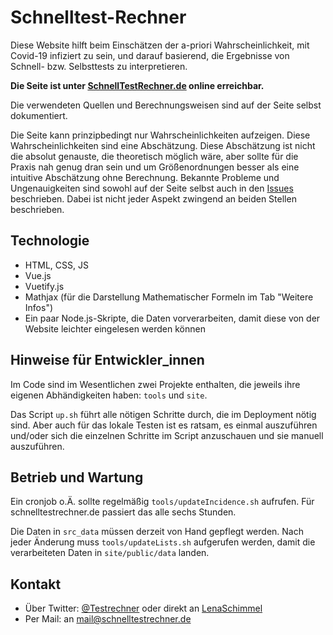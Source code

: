 # Schnelltest-Rechner
Diese Website hilft beim Einschätzen der a-priori Wahrscheinlichkeit, mit Covid-19 infiziert zu sein, und darauf basierend, die Ergebnisse von Schnell- bzw. Selbsttests zu interpretieren.

**Die Seite ist unter [SchnellTestRechner.de](https://schnelltestrechner.de/) online erreichbar.**

Die verwendeten Quellen und Berechnungsweisen sind auf der Seite selbst dokumentiert.

Die Seite kann prinzipbedingt nur Wahrscheinlichkeiten aufzeigen. Diese Wahrscheinlichkeiten sind eine Abschätzung. Diese Abschätzung ist nicht die absolut genauste, die theoretisch möglich wäre, aber sollte für die Praxis nah genug dran sein und um Größenordnungen besser als eine intuitive Abschätzung ohne Berechnung. Bekannte Probleme und Ungenauigkeiten sind sowohl auf der Seite selbst auch in den [Issues](https://github.com/lenaschimmel/schnelltestrechner/issues) beschrieben. Dabei ist nicht jeder Aspekt zwingend an beiden Stellen beschrieben.

## Technologie
 * HTML, CSS, JS
 * Vue.js
 * Vuetify.js
 * Mathjax (für die Darstellung Mathematischer Formeln im Tab "Weitere Infos")
 * Ein paar Node.js-Skripte, die Daten vorverarbeiten, damit diese von der Website leichter eingelesen werden können

## Hinweise für Entwickler_innen
Im Code sind im Wesentlichen zwei Projekte enthalten, die jeweils ihre eigenen Abhändigkeiten haben: `tools` und `site`.

Das Script `up.sh` führt alle nötigen Schritte durch, die im Deployment nötig sind. Aber auch für das lokale Testen ist es ratsam, es einmal auszuführen und/oder sich die einzelnen Schritte im Script anzuschauen und sie manuell auszuführen.

## Betrieb und Wartung
Ein cronjob o.Ä. sollte regelmäßig `tools/updateIncidence.sh` aufrufen. Für schnelltestrechner.de passiert das alle sechs Stunden.

Die Daten in `src_data` müssen derzeit von Hand gepflegt werden. Nach jeder Änderung muss `tools/updateLists.sh` aufgerufen werden, damit die verarbeiteten Daten in  `site/public/data` landen.

## Kontakt
 * Über Twitter: [@Testrechner](https://twitter.com/Testrechner) oder direkt an [LenaSchimmel](https://twitter.com/LenaSchimmel)
 * Per Mail: an [mail@schnelltestrechner.de](mailto:mail@schnelltestrechner.de)
